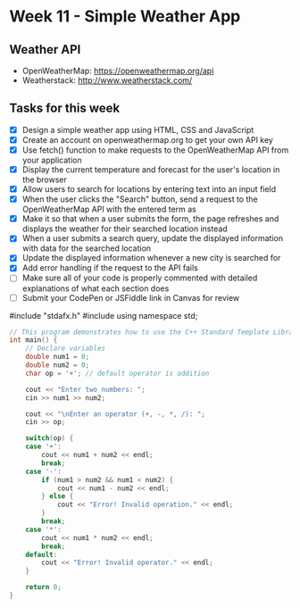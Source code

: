 # Week 11 - Simple Weather App

## Weather API
- OpenWeatherMap: https://openweathermap.org/api
- Weatherstack: http://www.weatherstack.com/

## Tasks for this week
- [x] Design a simple weather app using HTML, CSS and JavaScript
- [x] Create an account on openweathermap.org to get your own API key
- [x] Use fetch() function to make requests to the OpenWeatherMap API from your application
- [x] Display the current temperature and forecast for the user's location in the browser
- [x] Allow users to search for locations by entering text into an input field
- [x] When the user clicks the "Search" button, send a request to the OpenWeatherMap API with the entered term as
- [x] Make it so that when a user submits the form, the page refreshes and displays the weather for their searched location instead
- [x] When a user submits a search query, update the displayed information with data for the searched location
- [x] Update the displayed information whenever a new city is searched for
- [x] Add error handling if the request to the API fails
- [ ] Make sure all of your code is properly commented with detailed explanations of what each section does
- [ ] Submit your CodePen or JSFiddle link in Canvas for review</s>

#include "stdafx.h"
#include <iostream>
using namespace std;

```cpp
// This program demonstrates how to use the C++ Standard Template Library (STL).
int main() {
	// Declare variables
	double num1 = 0;
	double num2 = 0;
	char op = '+'; // default operator is addition

	cout << "Enter two numbers: ";
	cin >> num1 >> num2;

	cout << "\nEnter an operator (+, -, *, /): ";
	cin >> op;

	switch(op) {
	case '+':
		cout << num1 + num2 << endl;
		break;
	case '-':
		if (num1 > num2 && num1 < num2) {
			cout << num1 - num2 << endl;
		} else {
			cout << "Error! Invalid operation." << endl;
		}
		break;
	case '*':
		cout << num1 * num2 << endl;
		break;
	default:
		cout << "Error! Invalid operator." << endl;
	}

    return 0;
}

```
